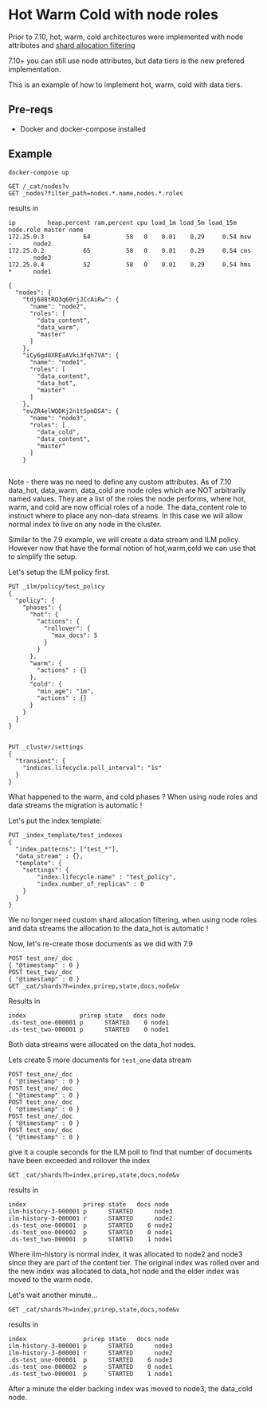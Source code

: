 # Hot Warm Cold with node roles

Prior to 7.10, hot, warm, cold architectures were implemented with node attributes and [shard allocation filtering](https://www.elastic.co/guide/en/elasticsearch/reference/current/shard-allocation-filtering.html)

7.10+ you can still use node attributes, but data tiers is the new prefered implementation. 

This is an example of how to implement hot, warm, cold with data tiers.

## Pre-reqs

* Docker and docker-compose installed 

## Example

```
docker-compose up
```
```
GET /_cat/nodes?v
GET _nodes?filter_path=nodes.*.name,nodes.*.roles
```

results in
```
ip         heap.percent ram.percent cpu load_1m load_5m load_15m node.role master name
172.25.0.3           64          58   0    0.01    0.29     0.54 msw       -      node2
172.25.0.2           65          58   0    0.01    0.29     0.54 cms       -      node3
172.25.0.4           52          58   0    0.01    0.29     0.54 hms       *      node1

{
  "nodes": {
    "tdj688tRQ3q60rjJCcAiRw": {
      "name": "node2",
      "roles": [
        "data_content",
        "data_warm",
        "master"
      ]
    },
    "iCy6gd8XREaAVki3fqh7VA": {
      "name": "node1",
      "roles": [
        "data_content",
        "data_hot",
        "master"
      ]
    },
    "evZR4elWQDKj2n1tSpmDSA": {
      "name": "node3",
      "roles": [
        "data_cold",
        "data_content",
        "master"
      ]
    }
  
```

Note - there was no need to define any custom attributes. As of 7.10 data_hot, data_warm, data_cold are node roles which are NOT arbitrarily named values. They are a list of the roles the node performs, where hot, warm, and cold are now official roles of a node. The data_content role to instruct where to place any non-data streams. In this case we will allow normal index to live on any node in the cluster. 

Similar to the 7.9 example, we will create a data stream and ILM policy. However now that have the formal notion of hot,warm,cold we can use that to simplify the setup. 

Let's setup the ILM policy first.

```
PUT _ilm/policy/test_policy
{
  "policy": {
    "phases": {
      "hot": {
        "actions": {
          "rollover": {
            "max_docs": 5
          }
        }
      },
      "warm": {
        "actions" : {}
      },
      "cold": {
        "min_age": "1m",
        "actions" : {}
      }
    }
  }
}


PUT _cluster/settings
{
  "transient": {
    "indices.lifecycle.poll_interval": "1s"
  }
}
```

What happened to the warm, and cold phases ? When using node roles and data streams the migration is automatic ! 

Let's put the index template: 

```
PUT _index_template/test_indexes
{
  "index_patterns": ["test_*"],
  "data_stream" : {},
  "template": {
    "settings": {
        "index.lifecycle.name" : "test_policy",
        "index.number_of_replicas" : 0
    }
  }
}
```

We no longer need custom shard allocation filtering, when using node roles and data streams the allocation to the data_hot is automatic !

Now, let's re-create those documents as we did with 7.9

```
POST test_one/_doc
{ "@timestamp" : 0 }
POST test_two/_doc
{ "@timestamp" : 0 }
GET _cat/shards?h=index,prirep,state,docs,node&v
``` 

Results in 
```
index               prirep state   docs node
.ds-test_one-000001 p      STARTED    0 node1
.ds-test_two-000001 p      STARTED    0 node1
```

Both data streams were allocated on the data_hot nodes. 

Lets create 5 more documents for `test_one` data stream
```
POST test_one/_doc
{ "@timestamp" : 0 }
POST test_one/_doc
{ "@timestamp" : 0 }
POST test_one/_doc
{ "@timestamp" : 0 }
POST test_one/_doc
{ "@timestamp" : 0 }
POST test_one/_doc
{ "@timestamp" : 0 }
```

give it a couple seconds for the ILM poll to find that number of documents have been exceeded and rollover the index

```
GET _cat/shards?h=index,prirep,state,docs,node&v
```

results in
```
index                prirep state   docs node
ilm-history-3-000001 p      STARTED      node3
ilm-history-3-000001 r      STARTED      node2
.ds-test_one-000001  p      STARTED    6 node2
.ds-test_one-000002  p      STARTED    0 node1
.ds-test_two-000001  p      STARTED    1 node1
```

Where ilm-history is normal index, it was allocated to node2 and node3 since they are part of the content tier. The original index was rolled over and the new index was allocated to data_hot node and the elder index was moved to the warm node. 

Let's wait another minute...

```
GET _cat/shards?h=index,prirep,state,docs,node&v
```
results in
```
index                prirep state   docs node
ilm-history-3-000001 p      STARTED      node3
ilm-history-3-000001 r      STARTED      node2
.ds-test_one-000001  p      STARTED    6 node3
.ds-test_one-000002  p      STARTED    0 node1
.ds-test_two-000001  p      STARTED    1 node1
```

After a minute the elder backing index was moved to node3, the data_cold node. 
